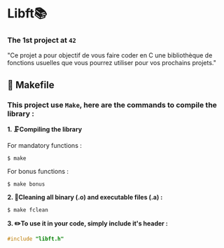 # Libft📚
### The 1st project at `42`

"Ce projet a pour objectif de vous faire coder en C une bibliothèque de fonctions usuelles
que vous pourrez utiliser pour vos prochains projets."

## 🔩 Makefile

### This project use `Make`, here are the commands to compile the library :

**1. 🗜️Compiling the library**

For mandatory functions :

```shell
$ make
```

For bonus functions :

```shell
$ make bonus
```

**2. 🧹Cleaning all binary (.o) and executable files (.a) :**

```shell
$ make fclean
```

**3. ✏️To use it in your code, simply include it's header :**

```C
#include "libft.h"
```
